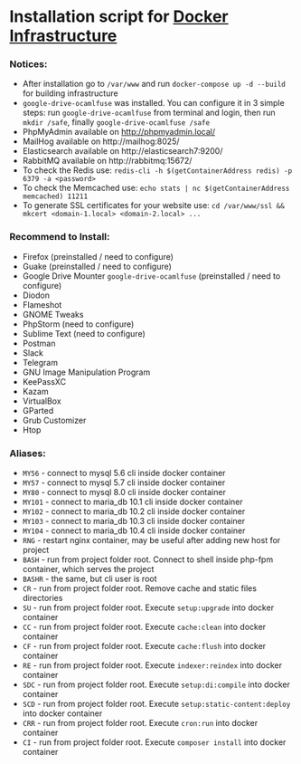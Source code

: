 # Installation script for [Docker Infrastructure](https://github.com/BlackMaizeGod/docker_infrastructure)

### Notices:
 - After installation go to `/var/www` and run `docker-compose up -d --build` for building infrastructure
 - `google-drive-ocamlfuse` was installed. You can configure it in 3 simple steps:
   run `google-drive-ocamlfuse` from terminal and login, then run `mkdir /safe`,
   finally `google-drive-ocamlfuse /safe`
 - PhpMyAdmin available on http://phpmyadmin.local/
 - MailHog available on http://mailhog:8025/
 - Elasticsearch available on http://elasticsearch7:9200/
 - RabbitMQ available on http://rabbitmq:15672/
 - To check the Redis use: `redis-cli -h $(getContainerAddress redis) -p 6379 -a <password>`
 - To check the Memcached use: `echo stats | nc $(getContainerAddress memcached) 11211`
 - To generate SSL certificates for your website use: `cd /var/www/ssl && mkcert <domain-1.local> <domain-2.local> ...`

### Recommend to Install:
 - Firefox (preinstalled / need to configure)
 - Guake (preinstalled / need to configure)
 - Google Drive Mounter `google-drive-ocamlfuse` (preinstalled / need to configure)
 - Diodon
 - Flameshot
 - GNOME Tweaks
 - PhpStorm (need to configure)
 - Sublime Text (need to configure)
 - Postman
 - Slack
 - Telegram
 - GNU Image Manipulation Program
 - KeePassXC
 - Kazam
 - VirtualBox
 - GParted
 - Grub Customizer
 - Htop

### Aliases:
 - `MY56` - connect to mysql 5.6 cli inside docker container
 - `MY57` - connect to mysql 5.7 cli inside docker container
 - `MY80` - connect to mysql 8.0 cli inside docker container
 - `MY101` - connect to maria_db 10.1 cli inside docker container
 - `MY102` - connect to maria_db 10.2 cli inside docker container
 - `MY103` - connect to maria_db 10.3 cli inside docker container
 - `MY104` - connect to maria_db 10.4 cli inside docker container
 - `RNG` - restart nginx container, may be useful after adding new host for project
 - `BASH` - run from project folder root. Connect to shell inside php-fpm container, which serves the project 
 - `BASHR` - the same, but cli user is root
 - `CR` -  run from project folder root. Remove cache and static files directories
 - `SU` - run from project folder root. Execute `setup:upgrade` into docker container
 - `CC` - run from project folder root. Execute `cache:clean` into docker container
 - `CF` - run from project folder root. Execute `cache:flush` into docker container
 - `RE` - run from project folder root. Execute `indexer:reindex` into docker container
 - `SDC` - run from project folder root. Execute `setup:di:compile` into docker container
 - `SCD` - run from project folder root. Execute `setup:static-content:deploy` into docker container
 - `CRR` - run from project folder root. Execute `cron:run` into docker container
 - `CI` - run from project folder root. Execute `composer install` into docker container
